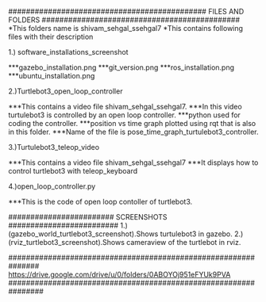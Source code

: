 #############################################
FILES AND FOLDERS
#############################################
*This folders name is shivam_sehgal_ssehgal7
*This contains following files with their description

1.) software_installations_screenshot

***gazebo_installation.png
***git_version.png
***ros_installation.png
***ubuntu_installation.png

2.)Turtlebot3_open_loop_controller

***This contains a video file shivam_sehgal_ssehgal7.
***In this video turtulebot3 is controlled by an open loop controller.
***python used for coding the controller.
***position vs time graph plotted using rqt that is also in this folder.
***Name of the file is pose_time_graph_turtulebot3_controller.

3.)Turtulebot3_teleop_video

***This contains a video file shivam_sehgal_ssehgal7
***It displays how to control turtlebot3 with teleop_keyboard

4.)open_loop_controller.py

***This is the code of open loop contoller of turtlebot3.

########################
SCREENSHOTS
#########################
1.)(gazebo_world_turtlebot3_screenshot).Shows turtulebot3 in gazebo.
2.)(rviz_turtlebot3_screenshot).Shows cameraview of the turtlebot in rviz.

###############################################################
https://drive.google.com/drive/u/0/folders/0ABOYOj951eFYUk9PVA
################################################################
